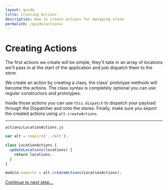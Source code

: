 ```yaml
---
layout: guide
title: Creating Actions
description: How to create actions for managing state
permalink: /guide/actions/
---
```


# Creating Actions

The first actions we create will be simple, they'll take in an array of locations we'll pass in at the start of the application and just dispatch them to the store.

We create an action by creating a class, the class' prototype methods will become the actions. The class syntax is completely optional you can use regular constructors and prototypes.

Inside those actions you can use `this.dispatch` to dispatch your payload through the Dispatcher and onto the stores. Finally, make sure you export the created actions using `alt.createActions`.

---

`actions/LocationActions.js`

```js
var alt = require('../alt');

class LocationActions {
  updateLocations(locations) {
    return locations;
  }
}

module.exports = alt.createActions(LocationActions);
```

[Continue to next step...](store.md)
